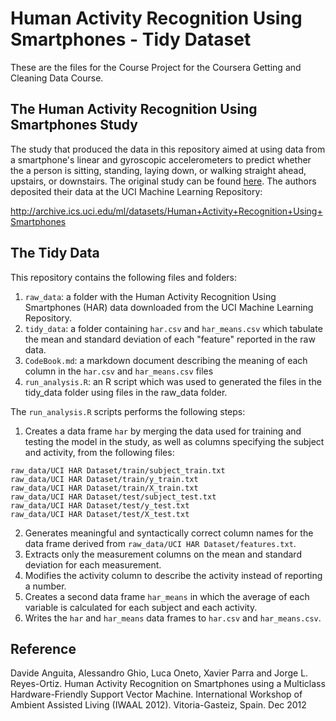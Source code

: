 # Human Activity Recognition Using Smartphones - Tidy Dataset

These are the files for the Course Project for the Coursera Getting and Cleaning Data Course. 

## The Human Activity Recognition Using Smartphones Study

The study that produced the data in this repository aimed at using data from a smartphone's linear and gyroscopic accelerometers to predict whether the a person is sitting, standing, laying down, or walking straight ahead, upstairs, or downstairs. The original study can be found [here](https://www.icephd.org/sites/default/files/IWAAL2012.pdf). The authors deposited their data at the UCI Machine Learning Repository:

<http://archive.ics.uci.edu/ml/datasets/Human+Activity+Recognition+Using+Smartphones>

## The Tidy Data

This repository contains the following files and folders:

1. `raw_data`: a folder with the Human Activity Recognition Using Smartphones (HAR) data downloaded from the UCI Machine Learning Repository.
2. `tidy_data`: a folder containing `har.csv` and `har_means.csv` which tabulate the mean and standard deviation of each "feature" reported in the raw data.  
3. `CodeBook.md`: a markdown document describing the meaning of each column in the `har.csv` and `har_means.csv` files
4. `run_analysis.R`: an R script which was used to generated the files in the tidy_data folder using files in the raw_data folder.

The `run_analysis.R` scripts performs the following steps:

1. Creates a data frame `har` by merging the data used for training and testing the model  in the study, as well as columns specifying the subject and activity, from the following files:
```
raw_data/UCI HAR Dataset/train/subject_train.txt
raw_data/UCI HAR Dataset/train/y_train.txt
raw_data/UCI HAR Dataset/train/X_train.txt
raw_data/UCI HAR Dataset/test/subject_test.txt
raw_data/UCI HAR Dataset/test/y_test.txt 
raw_data/UCI HAR Dataset/test/X_test.txt
```
2. Generates meaningful and syntactically correct column names for the data frame derived from `raw_data/UCI HAR Dataset/features.txt`.
3. Extracts only the measurement columns on the mean and standard deviation for each measurement.
4. Modifies the activity column to describe the activity instead of reporting a number.
5. Creates a second data frame `har_means` in which the average of each variable is calculated for each subject and each activity.
6. Writes the `har` and `har_means` data frames to `har.csv` and `har_means.csv`.

## Reference

Davide Anguita, Alessandro Ghio, Luca Oneto, Xavier Parra and Jorge L. Reyes-Ortiz. Human Activity Recognition on Smartphones using a Multiclass Hardware-Friendly Support Vector Machine. International Workshop of Ambient Assisted Living (IWAAL 2012). Vitoria-Gasteiz, Spain. Dec 2012